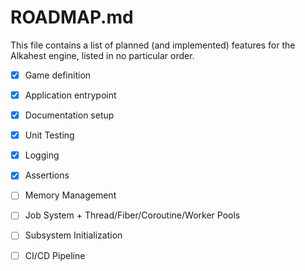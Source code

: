 # ROADMAP.md

This file contains a list of planned (and implemented) features for the
Alkahest engine, listed in no particular order.

* [X] Game definition
* [X] Application entrypoint
* [X] Documentation setup
* [X] Unit Testing
* [X] Logging
* [X] Assertions
* [ ] Memory Management
* [ ] Job System + Thread/Fiber/Coroutine/Worker Pools
* [ ] Subsystem Initialization
* [ ] CI/CD Pipeline

